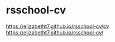 # rsschool-cv
https://elizabetht7.github.io/rsschool-cv/cv  
https://elizabetht7.github.io/rsschool-cv/
